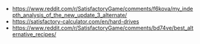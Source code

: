 - https://www.reddit.com/r/SatisfactoryGame/comments/f6kova/my_indepth_analysis_of_the_new_update_3_alternate/
- https://satisfactory-calculator.com/en/hard-drives
- https://www.reddit.com/r/SatisfactoryGame/comments/bd74ve/best_alternative_recipes/